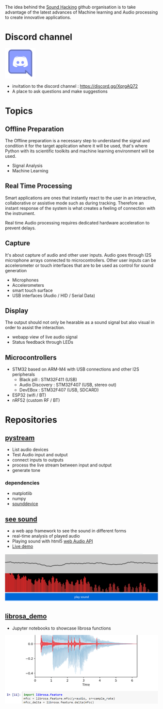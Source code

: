 The idea behind the [Sound Hacking](https://github.com/SoundHacking) github organisation is to take advantage of the latest advances of Machine learning and Audio processing to create innovative applications.

# Discord channel
<img src="./media/discord.png" href="https://discord.gg/XqrgAQ72" target="_blank" width=100>

* invitation to the discord channel : https://discord.gg/XqrgAQ72
* A place to ask questions and make suggestions

# Topics
## Offline Preparation
The Offline preparation is a necessary step to understand the signal and condition it for the target application where it will be used, that's where Python with its scientific toolkits and machine learning environment will be used.
* Signal Analysis
* Machine Learning

## Real Time Processing
Smart applications are ones that instantly react to the user in an interactive, collaborative or assistive mode such as during tracking.
Therefore an instant response of the system is what creates a feeling of connection with the instrument.

Real time Audio processing requires dedicated hardware acceleration to prevent delays. 

## Capture
It's about capture of audio and other user inputs. Audio goes through  I2S microphone arrays connected to microcontrollers. Other user inputs can be accelerometer or touch interfaces that are to be used as control for sound generation
* Microphones
* Accelerometers
* smart touch surface
* USB interfaces (Audio / HID / Serial Data)

## Display
The output should not only be hearable as a sound signal but also visual in order to assist the interaction.
* webapp view of live audio signal
* Status feedback through LEDs

## Microcontrollers
* STM32 based on ARM-M4 with USB connections and other I2S peripherals
    * Black pill : STM32F411 (USB)
    * Audio Discovery : STM32F407 (USB, stereo out)
    * DevEBox : STM32F407 (USB, SDCARD)
* ESP32 (wifi / BT)
* nRF52 (custom RF / BT)

# Repositories

## [pystream](https://github.com/SoundHacking/pystream)
* List audio devices
* Test Audio input and output
* connect inputs to outputs
* process the live stream between input and output
* generate tone

### dependencies

* matplotlib
* numpy
* [sounddevice](https://python-sounddevice.readthedocs.io/)

## [see sound](https://github.com/SoundHacking/see_sound)
* a web app framework to see the sound in different forms
* real-time analysis of played audio
* Playing sound with html5 [web Audio API](https://www.w3.org/TR/webaudio/)
* [Live demo](https://soundhacking.github.io/see_sound/)

<img src="./media/wave_freq.png" width=600>

## [librosa_demo](https://github.com/SoundHacking/librosa_demo)
* Jupyter notebooks to showcase librosa functions

<img src="./media/librosa.png" width=600>

